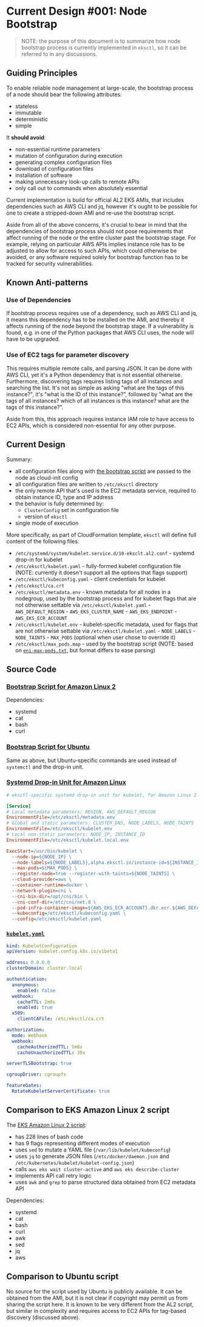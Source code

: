 # Current Design #001: Node Bootstrap

> NOTE: the purpose of this document is to summarize how node bootstrap process is currently implemented in `eksctl`,
> so it can be referred to in any discussions.

## Guiding Principles

To enable reliable node management at large-scale, the bootstrap process of a node should bear the following attributes:

- stateless
- immutable
- deterministic
- simple

It **should avoid**:
- non-essential runtime parameters
- mutation of configuration during execution
- generating complex configuration files
- download of configuration files
- installation of software
- making unnecessary look-up calls to remote APIs
- only call out to commands when absolutely essential

Current implementation is build for official AL2 EKS AMIs, that includes dependencies such as AWS CLI and jq, however
it's ought to be possible for one to create a stripped-down AMI and re-use the bootstrap script.

Aside from all of the above concerns, it's crucial to bear in mind that the dependencies of bootstrap process should
not pose requirements that affect running of the node or the entire cluster past the bootstrap stage. For example, relying
on particular AWS APIs implies instance role has to be adjusted to allow for access to such APIs, which could otherwise
be avoided, or any software required solely for bootstrap function has to be tracked for security vulnerabilities.

## Known Anti-patterns

### Use of Dependencies

If bootstrap process requires use of a dependency, such as AWS CLI and jq, it means this dependency has to be installed
on the AMI, and thereby it affects running of the node beyond the bootstrap stage. If a vulnerability is found, e.g. in
one of the Python packages that AWS CLI uses, the node will have to be upgraded.

### Use of EC2 tags for parameter discovery

This requires multiple remote calls, and parsing JSON. It can be done with AWS CLI, yet it's a Python dependency
that is not essential otherwise. Furthermore, discovering tags requires listing tags of all instances and searching
the list. It's not as simple as asking "what are the tags of this instance?", it's "what is the ID of this instance?",
followed by "what are the tags of all instances? which of all instances is this instance? what are the tags of this
instance?".

Aside from this, this approach requires instance IAM role to have access to EC2 APIs, which is considered non-essential
for any other purpose.

## Current Design

Summary:
- all configuration files along with [the bootstrap script](https://github.com/weaveworks/eksctl/blob/70041a226bb8ef5c51a229d587235551a2410eda/pkg/nodebootstrap/assets/bootstrap.al2.sh) are passed to the node as cloud-init config
- all configuration files are written to `/etc/eksctl` directory
- the only remote API that's used is the EC2 metadata service, required to obtain instance ID, type and IP address
- the behavior is fully determined by:
    - `ClusterConfig` set in configuration file
    - version of `eksctl`
- single mode of execution

More specifically, as part of CloudFormation template, `eksctl` will define full content of the following files:

- `/etc/systemd/system/kubelet.service.d/10-eksclt.al2.conf` - systemd drop-in for kubelet
- `/etc/eksctl/kubelet.yaml` - fully-formed kubelet configuration file (NOTE: currently it doesn't support all the options that flags support)
- `/etc/eksctl/kubeconfig.yaml` - client credentials for kubelet
- `/etc/eksctl/ca.crt`
- `/etc/eksctl/metadata.env` - known metadata for all nodes in a nodegroup, used by the bootstrap process and for kubelet flags that are not otherwise settable via `/etc/eksctl/kubelet.yaml`
        - `AWS_DEFAULT_REGION`
        - `AWS_EKS_CLUSTER_NAME`
        - `AWS_EKS_ENDPOINT`
        - `AWS_EKS_ECR_ACCOUNT`
- `/etc/eksctl/kubelet.env` - kubelet-specific metadata, used for flags that are not otherwise settable via `/etc/eksctl/kubelet.yaml`
        - `NODE_LABELS`
        - `NODE_TAINTS`
        - `MAX_PODS` (optional when user chose to override it)
- `/etc/eksctl/max_pods.map` - used by the bootstrap script (NOTE: based on [`eni-max-pods.txt`](https://raw.github.com/awslabs/amazon-eks-ami/master/files/eni-max-pods.txt), but format differs to ease parsing)

## Source Code

### [Bootstrap Script for Amazon Linux 2](https://github.com/weaveworks/eksctl/blob/master/pkg/nodebootstrap/assets/bootstrap.al2.sh)

Dependencies:
- systemd
- cat
- bash
- curl

### [Bootstrap Script for Ubuntu](https://github.com/weaveworks/eksctl/blob/master/pkg/nodebootstrap/assets/bootstrap.ubuntu.sh)

Same as above, but Ubuntu-specific commands are used instead of `systemctl` and the drop-in unit.

### [Systemd Drop-in Unit for Amazon Linux](https://github.com/weaveworks/eksctl/blob/70041a226bb8ef5c51a229d587235551a2410eda/pkg/nodebootstrap/assets/10-eksclt.al2.conf)

```ini
# eksctl-specific systemd drop-in unit for kubelet, for Amazon Linux 2 (AL2)

[Service]
# Local metadata parameters: REGION, AWS_DEFAULT_REGION
EnvironmentFile=/etc/eksctl/metadata.env
# Global and static parameters: CLUSTER_DNS, NODE_LABELS, NODE_TAINTS
EnvironmentFile=/etc/eksctl/kubelet.env
# Local non-static parameters: NODE_IP, INSTANCE_ID
EnvironmentFile=/etc/eksctl/kubelet.local.env

ExecStart=/usr/bin/kubelet \
  --node-ip=${NODE_IP} \
  --node-labels=${NODE_LABELS},alpha.eksctl.io/instance-id=${INSTANCE_ID} \
  --max-pods=${MAX_PODS} \
  --register-node=true --register-with-taints=${NODE_TAINTS} \
  --cloud-provider=aws \
  --container-runtime=docker \
  --network-plugin=cni \
  --cni-bin-dir=/opt/cni/bin \
  --cni-conf-dir=/etc/cni/net.d \
  --pod-infra-container-image=${AWS_EKS_ECR_ACCOUNT}.dkr.ecr.${AWS_DEFAULT_REGION}.amazonaws.com/eks/pause-amd64:3.1 \
  --kubeconfig=/etc/eksctl/kubeconfig.yaml \
  --config=/etc/eksctl/kubelet.yaml
```

### [`kubelet.yaml`](https://github.com/weaveworks/eksctl/blob/70041a226bb8ef5c51a229d587235551a2410eda/pkg/nodebootstrap/assets/kubelet.yaml)

```YAML
kind: KubeletConfiguration
apiVersion: kubelet.config.k8s.io/v1beta1

address: 0.0.0.0
clusterDomain: cluster.local

authentication:
  anonymous:
    enabled: false
  webhook:
    cacheTTL: 2m0s
    enabled: true
  x509:
    clientCAFile: /etc/eksctl/ca.crt

authorization:
  mode: Webhook
  webhook:
    cacheAuthorizedTTL: 5m0s
    cacheUnauthorizedTTL: 30s

serverTLSBootstrap: true

cgroupDriver: cgroupfs

featureGates:
  RotateKubeletServerCertificate: true
```

## Comparison to EKS Amazon Linux 2 script

The [EKS Amazon Linux 2 script](https://github.com/awslabs/amazon-eks-ami/blob/b85ef2fce5f46eddafa2e8881d757b31a9feed81/files/bootstrap.sh):
- has 228 lines of bash code
- has 9 flags representing different modes of execution
- uses `sed` to mutate a YAML file (`/var/lib/kubelet/kubeconfig`)
- uses `jq` to generate JSON files (`/etc/docker/daemon.json` and `/etc/kubernetes/kubelet/kubelet-config.json`)
- calls `aws eks wait cluster-active` and `aws eks describe-cluster`
- implements API call retry logic
- uses `awk` and `grep` to parse structured data obtained from EC2 metadata API

Dependencies:
- systemd
- cat
- bash
- curl
- awk
- sed
- jq
- aws

## Comparison to Ubuntu script

No source for the script used by Ubuntu is publicly available. It can be obtained from the AMI, but it is not
clear if copyright may permit us from sharing the script here.
It is known to be very different from the AL2 script, but similar in complexity and requires access to EC2 APIs
for tag-based discovery (discussed above).

